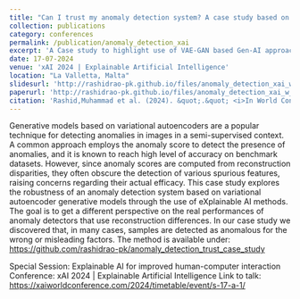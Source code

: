 ```yaml
---
title: "Can I trust my anomaly detection system? A case study based on explainable AI"
collection: publications
category: conferences
permalink: /publication/anomaly_detection_xai
excerpt: 'A Case study to highlight use of VAE-GAN based Gen-AI approach to detect Anomalies in Industrial Inspection systems.'
date: 17-07-2024
venue: 'xAI 2024 | Explainable Artificial Intelligence'
location: "La Valletta, Malta"
slidesurl: 'http://rashidrao-pk.github.io/files/anomaly_detection_xai_w_slides.pdf'
paperurl: 'http://rashidrao-pk.github.io/files/anomaly_detection_xai_w_paper.pdf'
citation: 'Rashid,Muhammad et al. (2024). &quot;.&quot; <i>In World Conference on Explainable Artificial Intelligence, pp. 243-254. Cham: Springer Nature Switzerland, 2024</i>.'
---
```


Generative models based on variational autoencoders are a popular technique for detecting anomalies in images in a semi-supervised context. A common approach employs the anomaly score to detect the presence of anomalies, and it is known to reach high level of accuracy on benchmark datasets. However, since anomaly scores are computed from reconstruction disparities, they often obscure the detection of various spurious features, raising concerns regarding their actual efficacy. 
This case study explores the robustness of an anomaly detection system based on variational autoencoder generative models through the use of eXplainable AI methods. The goal is to get a different perspective on the real performances of anomaly detectors that use reconstruction differences. In our case study we discovered that, in many cases, samples are detected as anomalous for the wrong or misleading factors. The method is available under: https://github.com/rashidrao-pk/anomaly_detection_trust_case_study

Special Session: Explainable AI for improved human-computer interaction
Conference: xAI 2024 | Explainable Artificial Intelligence
Link to talk:   https://xaiworldconference.com/2024/timetable/event/s-17-a-1/
